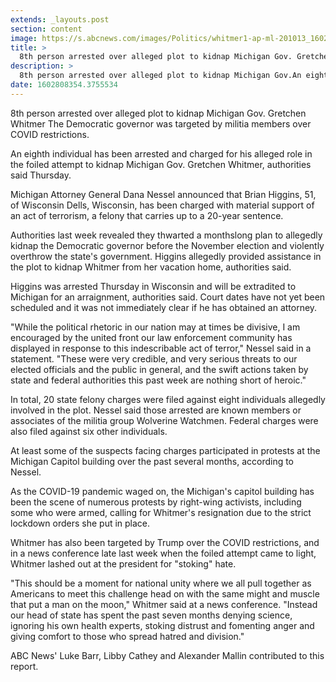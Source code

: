 ```yaml
--- 
extends: _layouts.post 
section: content 
image: https://s.abcnews.com/images/Politics/whitmer1-ap-ml-201013_1602599885861_hpMain_16x9_992.jpg 
title: > 
  8th person arrested over alleged plot to kidnap Michigan Gov. Gretchen Whitmer 
description: > 
  8th person arrested over alleged plot to kidnap Michigan Gov.An eighth individual has been arrested and charged for his alleged role in the foiled attempt to kidnap Michigan Gov.Gretchen Whitmer, authorities said Thursday.Higgins allegedly provided assistance in the plot to kidnap Whitmer from her vacation home, authorities said.Higgins was arrested Thursday in Wisconsin and will be extradited to Michigan for an arraignment, authorities said. 
date: 1602808354.3755534 
--- 
```

8th person arrested over alleged plot to kidnap Michigan Gov. Gretchen Whitmer The Democratic governor was targeted by militia members over COVID restrictions.

An eighth individual has been arrested and charged for his alleged role in the foiled attempt to kidnap Michigan Gov. Gretchen Whitmer, authorities said Thursday.

Michigan Attorney General Dana Nessel announced that Brian Higgins, 51, of Wisconsin Dells, Wisconsin, has been charged with material support of an act of terrorism, a felony that carries up to a 20-year sentence.

Authorities last week revealed they thwarted a monthslong plan to allegedly kidnap the Democratic governor before the November election and violently overthrow the state's government. Higgins allegedly provided assistance in the plot to kidnap Whitmer from her vacation home, authorities said.

Higgins was arrested Thursday in Wisconsin and will be extradited to Michigan for an arraignment, authorities said. Court dates have not yet been scheduled and it was not immediately clear if he has obtained an attorney.

"While the political rhetoric in our nation may at times be divisive, I am encouraged by the united front our law enforcement community has displayed in response to this indescribable act of terror," Nessel said in a statement. "These were very credible, and very serious threats to our elected officials and the public in general, and the swift actions taken by state and federal authorities this past week are nothing short of heroic."

In total, 20 state felony charges were filed against eight individuals allegedly involved in the plot. Nessel said those arrested are known members or associates of the militia group Wolverine Watchmen. Federal charges were also filed against six other individuals.

At least some of the suspects facing charges participated in protests at the Michigan Capitol building over the past several months, according to Nessel.

As the COVID-19 pandemic waged on, the Michigan's capitol building has been the scene of numerous protests by right-wing activists, including some who were armed, calling for Whitmer's resignation due to the strict lockdown orders she put in place.

Whitmer has also been targeted by Trump over the COVID restrictions, and in a news conference late last week when the foiled attempt came to light, Whitmer lashed out at the president for "stoking" hate.

"This should be a moment for national unity where we all pull together as Americans to meet this challenge head on with the same might and muscle that put a man on the moon," Whitmer said at a news conference. "Instead our head of state has spent the past seven months denying science, ignoring his own health experts, stoking distrust and fomenting anger and giving comfort to those who spread hatred and division."

ABC News' Luke Barr, Libby Cathey and Alexander Mallin contributed to this report.